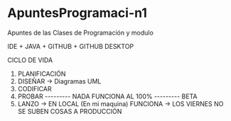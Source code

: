 # ApuntesProgramaci-n1
Apuntes de las Clases de Programación y modulo

IDE + JAVA + GITHUB + GITHUB DESKTOP

CICLO DE VIDA

1. PLANIFICACIÓN
2. DISEÑAR -> Diagramas UML
3. CODIFICAR
4. PROBAR
--------- NADA FUNCIONA AL 100% ---------
BETA
5. LANZO -> EN LOCAL (En mi maquina) FUNCIONA -> LOS VIERNES NO SE SUBEN COSAS A PRODUCCIÓN
